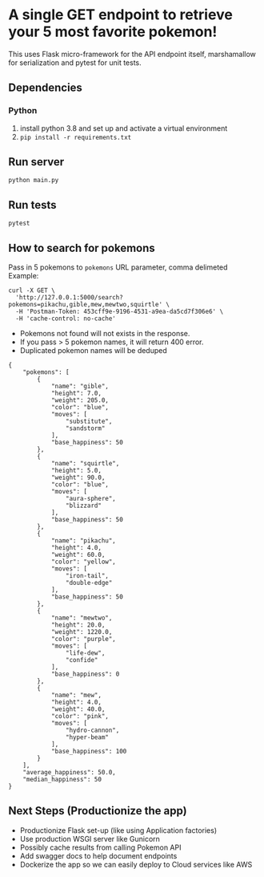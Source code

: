 # A single GET endpoint to retrieve your 5 most favorite pokemon!

This uses Flask micro-framework for the API endpoint itself, marshamallow for serialization and pytest for unit tests.

## Dependencies

### Python

1. install python 3.8 and set up and activate a virtual environment
2. `pip install -r requirements.txt`

## Run server

`python main.py`

## Run tests

`pytest`

## How to search for pokemons

Pass in 5 pokemons to `pokemons` URL parameter, comma delimeted  
Example:

```
curl -X GET \
  'http://127.0.0.1:5000/search?pokemons=pikachu,gible,mew,mewtwo,squirtle' \
  -H 'Postman-Token: 453cff9e-9196-4531-a9ea-da5cd7f306e6' \
  -H 'cache-control: no-cache'
```

- Pokemons not found will not exists in the response.
- If you pass > 5 pokemon names, it will return 400 error.
- Duplicated pokemon names will be deduped

```
{
    "pokemons": [
        {
            "name": "gible",
            "height": 7.0,
            "weight": 205.0,
            "color": "blue",
            "moves": [
                "substitute",
                "sandstorm"
            ],
            "base_happiness": 50
        },
        {
            "name": "squirtle",
            "height": 5.0,
            "weight": 90.0,
            "color": "blue",
            "moves": [
                "aura-sphere",
                "blizzard"
            ],
            "base_happiness": 50
        },
        {
            "name": "pikachu",
            "height": 4.0,
            "weight": 60.0,
            "color": "yellow",
            "moves": [
                "iron-tail",
                "double-edge"
            ],
            "base_happiness": 50
        },
        {
            "name": "mewtwo",
            "height": 20.0,
            "weight": 1220.0,
            "color": "purple",
            "moves": [
                "life-dew",
                "confide"
            ],
            "base_happiness": 0
        },
        {
            "name": "mew",
            "height": 4.0,
            "weight": 40.0,
            "color": "pink",
            "moves": [
                "hydro-cannon",
                "hyper-beam"
            ],
            "base_happiness": 100
        }
    ],
    "average_happiness": 50.0,
    "median_happiness": 50
}
```

## Next Steps (Productionize the app)

- Productionize Flask set-up (like using Application factories)
- Use production WSGI server like Gunicorn
- Possibly cache results from calling Pokemon API
- Add swagger docs to help document endpoints
- Dockerize the app so we can easily deploy to Cloud services like AWS
